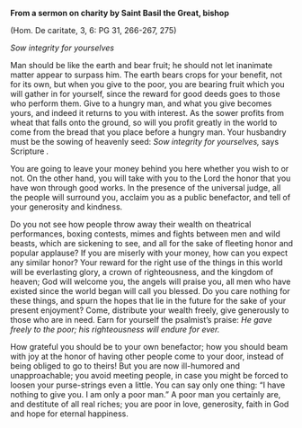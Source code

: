 

**From a sermon on charity by Saint Basil the Great, bishop**

(Hom. De caritate, 3, 6: PG 31, 266-267, 275)

_Sow integrity for yourselves_

Man should be like the earth and bear fruit; he should not let inanimate matter appear to surpass him. The earth bears crops for your benefit, not for its own, but when you give to the poor, you are bearing fruit which you will gather in for yourself, since the reward for good deeds goes to those who perform them. Give to a hungry man, and what you give becomes yours, and indeed it returns to you with interest. As the sower profits from wheat that falls onto the ground, so will you profit greatly in the world to come from the bread that you place before a hungry man. Your husbandry must be the sowing of heavenly seed: _Sow integrity for yourselves,_ says Scripture _._

You are going to leave your money behind you here whether you wish to or not. On the other hand, you will take with you to the Lord the honor that you have won through good works. In the presence of the universal judge, all the people will surround you, acclaim you as a public benefactor, and tell of your generosity and kindness.

Do you not see how people throw away their wealth on theatrical performances, boxing contests, mimes and fights between men and wild beasts, which are sickening to see, and all for the sake of fleeting honor and popular applause? If you are miserly with your money, how can you expect any similar honor? Your reward for the right use of the things in this world will be everlasting glory, a crown of righteousness, and the kingdom of heaven; God will welcome you, the angels will praise you, all men who have existed since the world began will call you blessed. Do you care nothing for these things, and spurn the hopes that lie in the future for the sake of your present enjoyment? Come, distribute your wealth freely, give generously to those who are in need. Earn for yourself the psalmist’s praise: _He gave freely to the poor; his righteousness will endure for ever._

How grateful you should be to your own benefactor; how you should beam with joy at the honor of having other people come to your door, instead of being obliged to go to theirs! But you are now ill-humored and unapproachable; you avoid meeting people, in case you might be forced to loosen your purse-strings even a little. You can say only one thing: “I have nothing to give you. I am only a poor man.” A poor man you certainly are, and destitute of all real riches; you are poor in love, generosity, faith in God and hope for eternal happiness.

